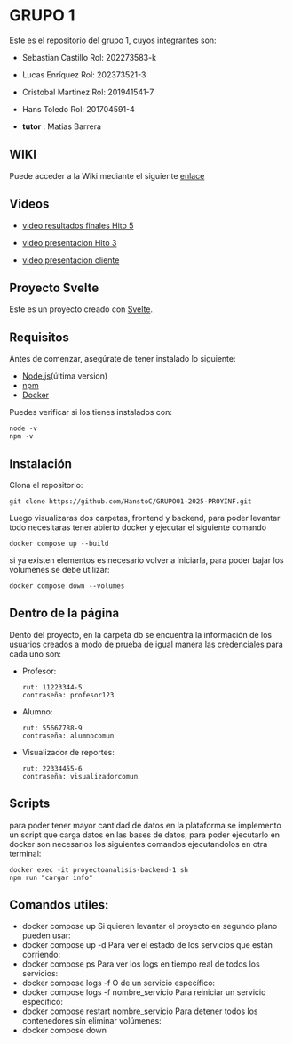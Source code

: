 # GRUPO 1
Este es el repositorio del grupo 1, cuyos integrantes son:

* Sebastian Castillo  Rol: 202273583-k
* Lucas Enríquez  Rol: 202373521-3
* Cristobal Martinez Rol: 201941541-7
* Hans Toledo Rol: 201704591-4
  
* **tutor** : Matias Barrera

## WIKI
Puede acceder a la Wiki mediante el siguiente [enlace](https://github.com/HanstoC/GRUPO01-2025-PROYINF/wiki)

## Videos

* [video resultados finales Hito 5](https://youtu.be/zY7TzRxbgvU)

* [video presentacion Hito 3](https://youtu.be/6xBzfmOZk-A)

* [video presentacion cliente](https://aula.usm.cl/pluginfile.php/6994529/mod_resource/content/1/video1943571039.mp4)


## Proyecto Svelte

Este es un proyecto creado con [Svelte](https://svelte.dev/).

## Requisitos

Antes de comenzar, asegúrate de tener instalado lo siguiente:

- [Node.js](https://nodejs.org/)(última version)
- [npm](https://www.npmjs.com/) 
- [Docker](https://docs.docker.com/get-started/get-docker/)

Puedes verificar si los tienes instalados con:
```
node -v
npm -v
```

## Instalación

Clona el repositorio:
```
git clone https://github.com/HanstoC/GRUPO01-2025-PROYINF.git
```
Luego visualizaras dos carpetas, frontend y backend, para poder levantar todo necesitaras tener abierto docker y ejecutar el siguiente comando
```
docker compose up --build

```

si ya existen elementos es necesario volver a iniciarla, para poder bajar los volumenes se debe utilizar:
```
docker compose down --volumes

```
## Dentro de la página

Dento del proyecto, en la carpeta db se encuentra la información de los usuarios creados a modo de prueba de igual manera las credenciales para cada uno son:

- Profesor:
  ```
  rut: 11223344-5
  contraseña: profesor123

  ```
- Alumno:
  ```
  rut: 55667788-9
  contraseña: alumnocomun

  ```

- Visualizador de reportes:
  ```
  rut: 22334455-6
  contraseña: visualizadorcomun

  ```

## Scripts

para poder tener mayor cantidad de datos en la plataforma se implemento un script que carga datos en las bases de datos, para poder ejecutarlo en docker son necesarios los siguientes comandos ejecutandolos en otra terminal:
  ```
docker exec -it proyectoanalisis-backend-1 sh
npm run "cargar info"
  ```

## Comandos utiles:

- docker compose up Si quieren levantar el proyecto en segundo plano pueden usar:
- docker compose up -d Para ver el estado de los servicios que están corriendo:
- docker compose ps Para ver los logs en tiempo real de todos los servicios:
- docker compose logs -f O de un servicio específico:
- docker compose logs -f nombre_servicio Para reiniciar un servicio específico:
- docker compose restart nombre_servicio Para detener todos los contenedores sin eliminar volúmenes:
- docker compose down


